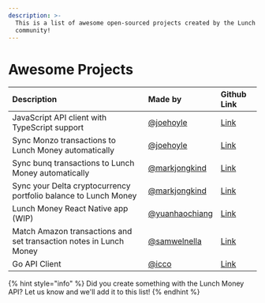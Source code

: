 ```yaml
---
description: >-
  This is a list of awesome open-sourced projects created by the Lunch Money
  community!
---
```


# Awesome Projects

| Description | Made by | Github Link |
| :--- | :--- | :--- |
| JavaScript API client with TypeScript support | [@joehoyle](https://twitter.com/joe_hoyle) | [Link](https://github.com/lunch-money/lunch-money-js) |
| Sync Monzo transactions to Lunch Money automatically | [@joehoyle](https://twitter.com/joe_hoyle) | [Link](https://github.com/joehoyle/monzo-to-lunch-money) |
| Sync bunq transactions to Lunch Money automatically | [@markjongkind](https://twitter.com/markjongkind) | [Link](https://github.com/markjongkind/bunq-to-lunchmoney) |
| Sync your Delta cryptocurrency portfolio balance to Lunch Money | [@markjongkind](https://twitter.com/markjongkind) | [Link](https://github.com/markjongkind/delta-to-lunchmoney) |
| Lunch Money React Native app \(WIP\) | [@yuanhaochiang](https://twitter.com/yuanhaochiang) | [Link](https://github.com/yuanworks/bento-money) |
| Match Amazon transactions and set transaction notes in Lunch Money | [@samwelnella](https://github.com/samwelnella) | [Link](https://github.com/samwelnella/amazon-transactions-to-lunchmoney) |
| Go API Client | [@icco](https://twitter.com/icco) | [Link](https://github.com/icco/lunchmoney)

{% hint style="info" %}
Did you create something with the Lunch Money API? Let us know and we'll add it to this list!
{% endhint %}

